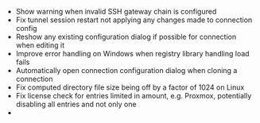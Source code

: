- Show warning when invalid SSH gateway chain is configured
- Fix tunnel session restart not applying any changes made to connection config
- Reshow any existing configuration dialog if possible for connection when editing it
- Improve error handling on Windows when registry library handling load fails
- Automatically open connection configuration dialog when cloning a connection
- Fix computed directory file size being off by a factor of 1024 on Linux
- Fix license check for entries limited in amount, e.g. Proxmox, potentially disabling all entries and not only one
- 